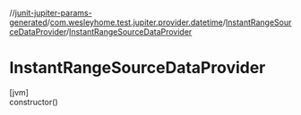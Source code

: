 //[junit-jupiter-params-generated](../../../index.md)/[com.wesleyhome.test.jupiter.provider.datetime](../index.md)/[InstantRangeSourceDataProvider](index.md)/[InstantRangeSourceDataProvider](-instant-range-source-data-provider.md)

# InstantRangeSourceDataProvider

[jvm]\
constructor()
